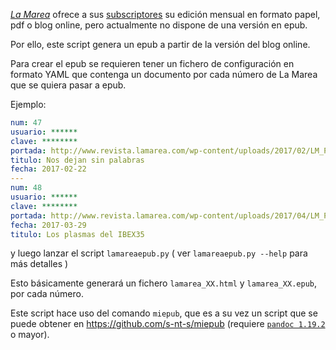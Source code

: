 *[La Marea](http://www.lamarea.com/)* ofrece a sus [subscriptores](http://www.lamarea.com/kiosco) su edición mensual en formato papel, pdf o blog online, pero actualmente no dispone de una versión en epub.

Por ello, este script genera un epub a partir de la versión del blog online.

Para crear el epub se requieren tener un fichero de configuración en formato YAML
que contenga un documento por cada número de La Marea que se quiera pasar a epub.

Ejemplo:

```yaml
num: 47
usuario: ******
clave: ********
portada: http://www.revista.lamarea.com/wp-content/uploads/2017/02/LM_Portada047_RGB.jpg
titulo: Nos dejan sin palabras
fecha: 2017-02-22
---
num: 48
usuario: ******
clave: ********
portada: http://www.revista.lamarea.com/wp-content/uploads/2017/04/LM_Portada048.jpg
fecha: 2017-03-29
titulo: Los plasmas del IBEX35
```

y luego lanzar el script `lamareaepub.py` ( ver `lamareaepub.py --help` para más detalles )

Esto básicamente generará un fichero `lamarea_XX.html` y `lamarea_XX.epub`, por cada número.

Este script hace uso del comando `miepub`, que es a su vez un script que se puede obtener en https://github.com/s-nt-s/miepub (requiere [`pandoc 1.19.2`](https://github.com/jgm/pandoc/releases) o mayor).
